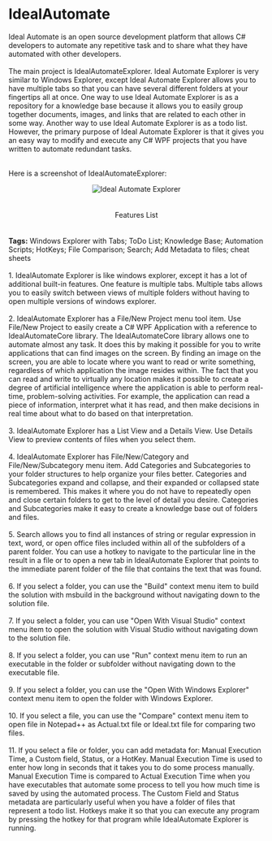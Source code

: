 # IdealAutomate
Ideal Automate is an open source development platform that allows C# developers to automate any repetitive task and to share what they have automated with other developers.<br/><br/>
The main project is IdealAutomateExplorer.  Ideal Automate Explorer is very similar to Windows Explorer, except Ideal Automate Explorer allows you to have multiple tabs so that you can have several different folders at your fingertips all at once. One way to use Ideal Automate Explorer is as a repository for a knowledge base because it allows you to easily group together documents, images, and links that are related to each other in some way. Another way to use Ideal Automate Explorer is as a todo list. However, the primary purpose of Ideal Automate Explorer is that it gives you an easy way to modify and execute any C# WPF projects that you have written to automate redundant tasks.      <br/><br/>

Here is a screenshot of IdealAutomateExplorer:<br/>
<center>
<img src="http://www.idealautomate.com/images/IdealAutomateExplorer.PNG" border="0" alt="Ideal Automate Explorer" />

</center><br/><br/>
<center>
Features List
 </center><br/><br/>
<b>Tags:</b> Windows Explorer with Tabs; ToDo List; Knowledge Base; Automation Scripts; HotKeys; File Comparison; Search; Add Metadata to files; cheat sheets<br/><br/>
1. IdealAutomate Explorer is like windows explorer, except it has a lot of additional built-in features. One feature is multiple tabs. Multiple tabs allows you to easily switch between views of multiple folders without having to open multiple versions of windows explorer.<br/><br/>
2. IdealAutomate Explorer has a File/New Project menu tool item. Use File/New Project to easily create a C# WPF Application with a reference to IdealAutomateCore library. The IdealAutomateCore library allows one to automate almost any task. It does this by making it possible for you to write applications that can find images on the screen. By finding an image on the screen, you are able to locate where you want to read or write something, regardless of which application the image resides within. The fact that you can read and write to virtually any location makes it possible to create a degree of artificial intelligence where the application is able to perform real-time, problem-solving activities. For example, the application can read a piece of information, interpret what it has read, and then make decisions in real time about what to do based on that interpretation.<br/><br/>
3. IdealAutomate Explorer has a List View and a Details View. Use Details View to preview contents of files when you select them.<br/><br/>
4. IdealAutomate Explorer has File/New/Category and File/New/Subcategory menu item. Add Categories and Subcategories to your folder structures to help organize your files better. Categories and Subcategories expand and collapse, and their expanded or collapsed state is remembered. This makes it where you do not have to repeatedly open and close certain folders to get to the level of detail you desire. Categories and Subcategories make it easy to create a knowledge base out of folders and files.<br/><br/>
5. Search allows you to find all instances of string or regular expression in text, word, or open office files included within all of the subfolders of a parent folder. You can use a hotkey to navigate to the particular line in the result in a file or to open a new tab in IdealAutomate Explorer that points to the immediate parent folder of the file that contains the text that was found.<br/><br/>
6. If you select a folder, you can use the "Build" context menu item to build the solution with msbuild in the background without navigating down to the solution file.<br/><br/>
7. If you select a folder, you can use "Open With Visual Studio" context menu item to open the solution with Visual Studio without navigating down to the solution file. <br/><br/>
8. If you select a folder, you can use "Run" context menu item to run an executable in the folder or subfolder without navigating down to the executable file. <br/><br/>
9. If you select a folder, you can use the "Open With Windows Explorer" context menu item to open the folder with Windows Explorer. <br/><br/>
10. If you select a file, you can use the "Compare" context menu item to open file in Notepad++ as Actual.txt file or Ideal.txt file for comparing two files.<br/><br/>
11. If you select a file or folder, you can add metadata for: Manual Execution Time, a Custom field, Status, or a HotKey. Manual Execution Time is used to enter how long in seconds that it takes you to do some process manually. Manual Execution Time is compared to Actual Execution Time when you have executables that automate some process to tell you how much time is saved by using the automated process. The Custom Field and Status metadata are particularly useful when you have a folder of files that represent a todo list. Hotkeys make it so that you can execute any program by pressing the hotkey for that program while IdealAutomate Explorer is running.<br/><br/>

